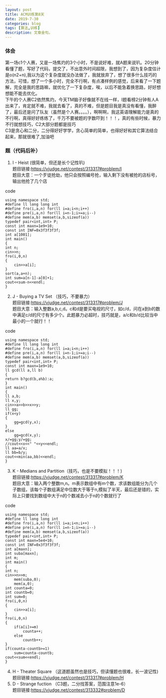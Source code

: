 ```yaml
---
layout: post
title: ACM训练第8天
date: 2019-7-30
categories: blog
tags: [算法,训练]
description: 文章金句。
---
```

### 体会
第一场c1个人赛，又是一场焦灼的3个小时，不是说好难，就A题来说叭。20分钟看懂了题，写好了代码，提交了，不出意外时间超限，我想到了，因为复杂度估计是o(n2+n),我以为这个复杂度就没办法做了，我就放弃了，想了很多什么技巧的方法，可惜，想了一个多小时，完全不行啊，有点凑样例的感觉，后来看了一下题解，完全是我的思路嘛，就优化了一下复杂度，唉，以后不能急着换思路，好好想想能不能去优化。<br>
下午的个人赛C2依然焦灼，今天TM脑子好像就不在线一样，I题看榜2分钟有人A出来了，肯定就不难，我就去看了，真的不难，但是题目我是真没有看懂，我醉了，最后还是问了队友（虽然是个人赛。。。。），啊啊啊，我这英语理解能力是真的不行啊，真得好好练练了，千万不要被题的字数吓到！！！，真的有些时候，暴力不行就想技巧，C2大部分题都是技巧<br/>
C3是贪心和二分，二分得好好学学，贪心简单的简单，也得好好和其它算法结合起来，那就很难了,加油吧<br/>
### 题（代码后补）
1. I - Heist (很简单，但还是长个记性叭)<br/>
题目链接:<https://vjudge.net/contest/313317#problem/I><br/>
题目大意：一个歹徒抢劫，他只会按照编号抢，输入剩下没有被抢的店标号，输出他抢了几个店<br/>

code 
 
    using namespace std;
    #define ll long long int
    #define fro(i,a,n) for(ll i=a;i<n;i++)
    #define pre(i,a,n) for(ll i=n-1;i>=a;i--)
    #define mem(a,b) memset(a,b,sizeof(a))
    typedef pair<int,int> P;
    const int maxn=1e9+10;
    const int INF=0x3f3f3f3f;
    int a[1001];
    int main()
    {
    int n;
    cin>>n;
    fro(i,0,n)
    {
        cin>>a[i];
    }
    sort(a,a+n);
    int sum=a[n-1]-a[0]+1;
    cout<<sum-n<<endl;
    }

2. J - Buying a TV Set （技巧，不要暴力）<br/>
题目链接:<https://vjudge.net/contest/313317#problem/J><br/>
题目大意：输入整数a,b,c,d。c和d是要买电视的尺寸，如c/d，问在a到b的数中满足c/d的尺寸有多少个。此题暴力必超时，技巧就是，a/c和b/d比较当中最小的一个就行！！<br/>

code 
  
    using namespace std;
    #define ll long long int
    #define fro(i,a,n) for(ll i=a;i<n;i++)
    #define pre(i,a,n) for(ll i=n-1;i>=a;i--)
    #define mem(a,b) memset(a,b,sizeof(a))
    typedef pair<int,int> P;
    const int maxn=1e9+10;
    ll gcd(ll a,ll b)
    {
    return b?gcd(b,a%b):a;
    }
    int main()
    {
    ll a,b;
    ll x,y;
    cin>>a>>b>>x>>y;
    ll gg;
    if(x<y)
    {
        gg=gcd(y,x);
    }
    else
        gg=gcd(x,y);
    x/=gg;y/=gg;
    //cout<<x<<" "<<y<<endl;
    ll aa=a/x;
    ll bb=b/y;
    cout<<min(aa,bb)<<endl;
    }

3. K - Medians and Partition（技巧，也是不要模拟！！！)<br/>
题目链接:<https://vjudge.net/contest/313317#problem/K><br/>
题目大意：输入两个整数m,n。m表示数组中有m个数，求该数组能分为几个子数组，该每个子数组满足中位数大于等于n,模拟了半天，最后还是错的，实际上只要找到数组中大于n的个数减去小于n的个数就行了<br/>

code

    using namespace std;
    #define ll long long int
    #define fro(i,a,n) for(ll i=a;i<n;i++)
    #define pre(i,a,n) for(ll i=n-1;i>=a;i--)
    #define mem(a,b) memset(a,b,sizeof(a))
    typedef pair<int,int> P;
    const int maxn=5e4+10;
    const int INF=0x3f3f3f3f;
    int a[maxn];
    int suba[maxn];
    int m;
    int main()
    {
    int n;
    cin>>n>>m;
        mem(suba,0);
        mem(a,0);
    int counta=0;
    int countb=0;
    int sum=0;
    fro(i,0,n)
    {
        cin>>a[i];
    }
    fro(i,0,n)
    {
        if(a[i]>=m)
            counta++;
        else
            countb++;
    }
    if(counta-countb>=1)
        sum=counta-countb;
    cout<<sum<<endl;
    }
    
4. H - Theater Square （这道题虽然也是技巧，但读懂题也很难，长一波记性)<br>
题目链接:<https://vjudge.net/contest/313317#problem/H><br/>
5. D - Strange fuction （C3题，二分找答案，范围注意1e-6）<br/>
题目链接:<https://vjudge.net/contest/313332#problem/D><br>













